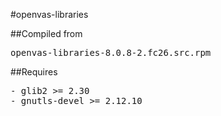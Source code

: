 #openvas-libraries

##Compiled from
<pre>openvas-libraries-8.0.8-2.fc26.src.rpm</pre>

##Requires
<pre>
- glib2 >= 2.30
- gnutls-devel >= 2.12.10
</pre>
